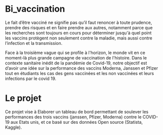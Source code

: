# Bi_vaccination
Le fait d’être vacciné ne signifie pas qu’il faut renoncer à toute prudence, prendre des risques et en faire prendre aux autres, notamment parce que les recherches sont toujours en cours pour déterminer jusqu'à quel point les vaccins protègent non seulement contre la maladie, mais aussi contre l’infection et la transmission.

Face à la troisième vague qui se profile à l'horizon, le monde vit en ce moment-là plus grande campagne de vaccination de l'histoire. Dans le contexte sanitaire inédit de la pandémie de Covid-19, notre objectif est d’avoir une idée sur la performance des vaccins Moderna, Janssen et Pfizer tout en étudiants les cas des gens vaccinées et les non vaccinées et leurs infections par le covid 19.

# Le projet 

Ce projet vise à Elaborer un tableau de bord permettant de soulever les performances des trois vaccins (janssen, Pfizer, Moderna) contre le COVID-19 aux Etats unis,
et ce basé sur des données Open source (Statista, Kaggle).

